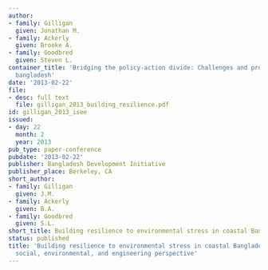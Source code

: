 ```yaml
---
author:
- family: Gilligan
  given: Jonathan M.
- family: Ackerly
  given: Brooke A.
- family: Goodbred
  given: Steven L.
container_title: 'Bridging the policy-action divide: Challenges and prospects for
  bangladesh'
date: '2013-02-22'
file:
- desc: full text
  file: gilligan_2013_building_resilience.pdf
id: gilligan_2013_isee
issued:
- day: 22
  month: 2
  year: 2013
pub_type: paper-conference
pubdate: '2013-02-22'
publisher: Bangladesh Development Initiative
publisher_place: Berkeley, CA
short_author:
- family: Gilligan
  given: J.M.
- family: Ackerly
  given: B.A.
- family: Goodbred
  given: S.L.
short_title: Building resilience to environmental stress in coastal Bangladesh
status: published
title: 'Building resilience to environmental stress in coastal Bangladesh: An integrated
  social, environmental, and engineering perspective'
---
```

